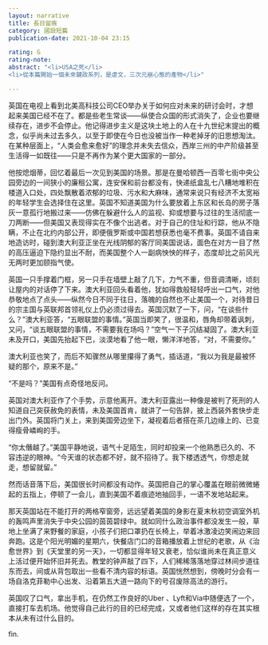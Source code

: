 ```yaml
---
layout: narrative
title: 長日留痕
category: 國設短篇
publication-date: 2021-10-04 23:15

rating: G
rating-note:
abstract: "<li>USA之死</li>
<li>從本篇開始一個未來鍵政系列，是虐文，三次元崩心態的產物</li>"

---
```


英国在电视上看到北美高科技公司CEO举办关于如何应对未来的研讨会时，才想起来美国已经不在了。都是些老生常谈——纵使合众国的形式消失了，企业也要继续存在，进步不会停止。他记得进步主义是这块土地上的人在十九世纪末提出的概念，似乎尚未过去多久，以至于即使在今日也没被当作一种老掉牙的旧思想淘汰。在某种层面上，“人类会愈来愈好”的理念并未失去信众，西岸三州的中产阶级甚至生活得一如既往——只是不再作为某个更大国家的一部分。

他按熄烟蒂，回忆着最后一次见到美国的场景。那是在曼哈顿西一百零七街中央公园旁边的一间狭小的廉租公寓，连安保和前台都没有，快递纸盒乱七八糟地堆积在楼道入口处，四处飘散着浓郁的垃圾、污水和大麻味，通常来说只有经济不太宽裕的年轻学生会选择住在这里。英国不知道美国为什么要放着上东区和长岛的房子落灰一意孤行地搬过来——仿佛在躲避什么人的监视、抑或想要与过往的生活彻底一刀两断——但美国又表现得实在不像个出逃者。对于自己的住址和行踪，他从不隐瞒，不止在北约内部公开，即便俄罗斯或中国若想获悉也毫不费事。英国不请自来地造访时，碰到澳大利亚正坐在光线阴郁的客厅同美国说话，面色在对方一目了然的高压逼迫下隐约显出不耐，而美国整个人一副病怏怏的样子，态度却比之前风光无两时更加颐指气使。

英国一只手撑着门框，另一只手在墙壁上敲了几下，力气不重，但音调清晰，顷刻让屋内的对话停了下来。澳大利亚回头看着他，犹如得救般轻轻呼出一口气，对他恭敬地点了点头——纵然今日不同于往日，落魄的自然也不止美国一个，对待昔日的宗主国与英联邦首领礼仪上仍必须过得去。英国沉默了一下，问，“在谈些什么？”澳大利亚答，“五眼联盟的事情。”英国当即笑了，很温和，唇角却带着讽刺，又问，“谈五眼联盟的事情，不需要我在场吗？”空气一下子沉结凝固了。澳大利亚未及开口，美国先抬起下巴，淡漠地看了他一眼，懒洋洋地答，“对，不需要你。”

澳大利亚也笑了，而后不知骤然从哪里攥得了勇气，插话道，“我以为我是最被怀疑的那个，原来不是。”

“不是吗？”美国有点奇怪地反问。

英国对澳大利亚作了个手势，示意他离开。澳大利亚露出一种像是被判了死刑的人知道自己突获赦免的表情，未及美国首肯，就讲了一句告辞，披上西装外套快步走出门外。英国将门关上，来到美国旁边坐下，凝视着后者搭在茶几边缘上的、已变得瘦骨嶙峋的手。

“你太僭越了。”美国平静地说，语气十足陌生，同时却投来一个他熟悉已久的、不容违逆的眼神。“今天谁的状态都不好，就不招待了。我下楼透透气，你想走就走，想留就留。”

然而话音落下后，美国很长时间都没有动作。英国把自己的掌心覆盖在眼前微微蜷起的五指上，停顿了一会儿，直到美国不着痕迹地抽回手，一语不发地站起来。

那天英国站在不能打开的两格窄窗旁，远远望着美国的身影在夏末秋初空调室外机的轰鸣声里消失于中央公园的茵茵碧绿中。就如同什么政治事件都没发生一般，草地上坐满了来野餐的家庭，小孩子们把口罩扔在长椅上，举着冰激凌边笑闹边来回奔跑。这是个阳光明媚的星期六，快餐店门口的音箱播放着上世纪的老歌，从《治愈世界》到《天堂里的另一天》，一切都显得年轻又衰老，恰似谁尚未在真正意义上活过便开始怀旧并死去。教堂的钟声敲了四下，人们稀稀落落地穿过林间步道往东而去，间或从背包取出一些看不清内容的标语。英国恍然想到，傍晚时分会有一场自洛克菲勒中心出发、沿着第五大道一路向下的号召废除高法的游行。

英国叹了口气，拿出手机，在仍然工作良好的Uber 、Lyft和Via中随便选了一个，直接打车去机场。他觉得自己此行的目的已经完成，又或者他们这样的存在其实根本从未有过什么目的。

fin.
